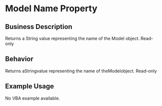 # Model Name Property

## Business Description
Returns a String value representing the name of the Model object. Read-only

## Behavior
Returns aStringvalue representing the name of theModelobject. Read-only

## Example Usage
No VBA example available.